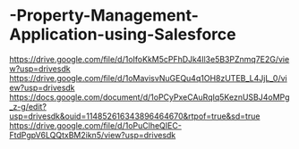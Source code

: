 # -Property-Management-Application-using-Salesforce
https://drive.google.com/file/d/1oIfoKkM5cPFhDJk4Il3e5B3PZnmq7E2G/view?usp=drivesdk
https://drive.google.com/file/d/1oMavisvNuGEQu4q1OH8zUTEB_L4JjL_0/view?usp=drivesdk
https://docs.google.com/document/d/1oPCyPxeCAuRqIq5KeznUSBJ4oMPg_z-g/edit?usp=drivesdk&ouid=114852616343896464670&rtpof=true&sd=true
https://drive.google.com/file/d/1oPuClheQIEC-FtdPgpV6LQQtxBM2ikn5/view?usp=drivesdk
